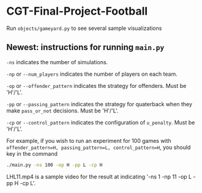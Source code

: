 # CGT-Final-Project-Football

Run `objects/gameyard.py` to see several sample visualizations

## Newest: instructions for running `main.py`

`-ns` indicates the number of simulations.

`-np` or `--num_players` indicates the number of players on each team.

`-op` or `--offender_pattern` indicates the strategy for offenders. Must be 'H'/'L'.

`-pp` or `--passing_pattern` indicates the strategy for quaterback when they make `pass_or_not` decisions. Must be 'H'/'L'.

`-cp` or `--control_pattern` indicates the configuration of `u_penalty`. Must be 'H'/'L'.

For example, if you wish to run an experiment for 100 games with `offender_pattern=H, passing_pattern=L, control_pattern=H`, you should key in the command

```bash
./main.py -ns 100 -op H -pp L -cp H
```

LHL11.mp4 is a sample video for the result at indicating '-ns 1 -np 11 -op L -pp H -cp L'.
